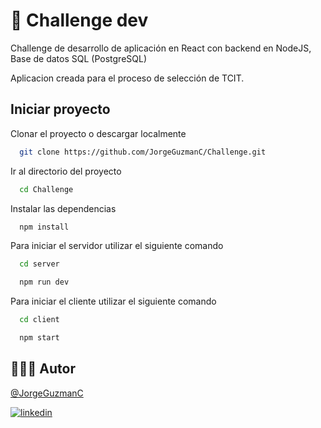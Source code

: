 
# 🎯 Challenge dev

Challenge de desarrollo de aplicación en React con backend en NodeJS, Base de datos SQL (PostgreSQL)

Aplicacion creada para el proceso de selección de TCIT.



## Iniciar proyecto

Clonar el proyecto o descargar localmente

```bash
  git clone https://github.com/JorgeGuzmanC/Challenge.git
```

Ir al directorio del proyecto

```bash
  cd Challenge
```

Instalar las dependencias

```bash
  npm install
```

Para iniciar el servidor utilizar el siguiente comando

```bash
  cd server
```
```bash
  npm run dev
```

Para iniciar el cliente utilizar el siguiente comando

```bash
  cd client
```

```bash
  npm start
```

## 👨🏻‍💻 Autor

[@JorgeGuzmanC](https://github.com/JorgeGuzmanC)

[![linkedin](https://img.shields.io/badge/linkedin-0A66C2?style=for-the-badge&logo=linkedin&logoColor=white)](https://www.linkedin.com/in/jorge-guzmán-cura/)

